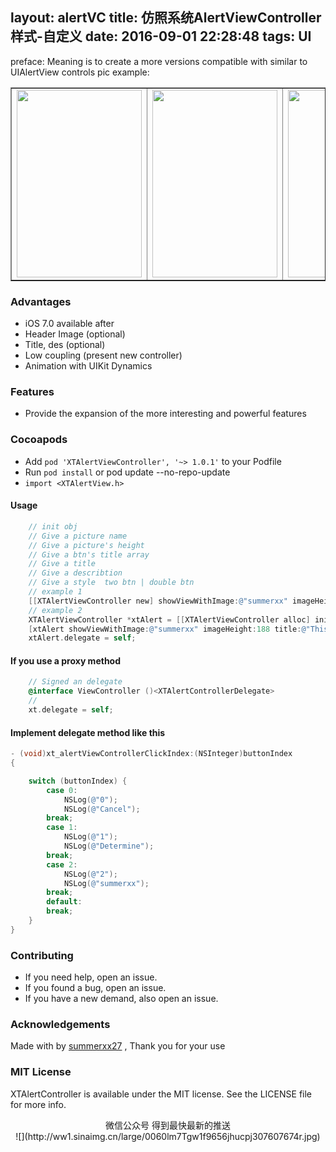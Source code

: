 layout: alertVC
title: 仿照系统AlertViewController样式-自定义
date: 2016-09-01 22:28:48
tags: UI
---
preface: Meaning is to create a more versions compatible with similar to UIAlertView controls
pic example:
<table border="1">
<tr>
<td><img src="http://ww4.sinaimg.cn/large/e6a4355cgw1f7e3c2t0mvj20jz0zkmyk.jpg" width="200" height="300"></td>
<td><img src="http://ww1.sinaimg.cn/large/e6a4355cgw1f7e3cv8mv8j20ku112js8.jpg" width="200" height="300"></td>
<td><img src="http://ww3.sinaimg.cn/large/e6a4355cgw1f7e3d0ucy1j20ku112jsm.jpg" width="200" height="300"></td>
<td><img src="http://ww2.sinaimg.cn/large/e6a4355cgw1f7e3d5z1hbj20jz0zkmxx.jpg" width="200" height="300"></td>
</tr>
</table>
<!-- more -->

### Advantages

- iOS 7.0 available after
- Header Image (optional)
- Title, des (optional)
- Low coupling (present new controller)
- Animation with UIKit Dynamics

### Features

- Provide the expansion of the more interesting and powerful features

### Cocoapods
- Add `pod 'XTAlertViewController', '~> 1.0.1'` to your Podfile
- Run `pod install` or pod update --no-repo-update
- `import <XTAlertView.h>`

#### Usage
```objectivec
    // init obj
    // Give a picture name
    // Give a picture's height
    // Give a btn's title array
    // Give a title
    // Give a describtion
    // Give a style  two btn | double btn
    // example 1
    [[XTAlertViewController new] showViewWithImage:@"summerxx" imageHeight:188 title:@"This is an introduction" btnTitles:@[@"Cancel", @"Determine"] des:@"A simple and easy to use more version using the controls Copyright © 2016年 夏天然后. All rights reserved." style:AlertDefault fromVC:self];
    // example 2
    XTAlertViewController *xtAlert = [[XTAlertViewController alloc] init];
    [xtAlert showViewWithImage:@"summerxx" imageHeight:188 title:@"This is an introduction" btnTitles:@[@"Cancel", @"Determine", @"Okey"] des:@"A simple and easy to use more version using the controls Copyright © 2016年 夏天然后. All rights reserved." style:AlertDouble fromVC:self];
    xtAlert.delegate = self;
```
#### If you use a proxy method 
```objectivec
    // Signed an delegate
    @interface ViewController ()<XTAlertControllerDelegate>
    // 
    xt.delegate = self;
```
#### Implement delegate method like this
```objectivec
- (void)xt_alertViewControllerClickIndex:(NSInteger)buttonIndex
{

    switch (buttonIndex) {
        case 0:
            NSLog(@"0");
            NSLog(@"Cancel");
        break;
        case 1:
            NSLog(@"1");
            NSLog(@"Determine");
        break;
        case 2:
            NSLog(@"2");
            NSLog(@"summerxx");
        break;
        default:
        break;
    }
}
```
### Contributing
- If you need help, open an issue.
- If you found a bug, open an issue.
- If you have a new demand, also open an issue.

### Acknowledgements
Made with by [summerxx27](https://github.com/summerxx27) , Thank you for your use

### MIT License
XTAlertController is available under the MIT license. See the LICENSE file for more info.

<div align=center>
微信公众号 得到最快最新的推送
</div>

<div align=center>
![](http://ww1.sinaimg.cn/large/0060lm7Tgw1f9656jhucpj307607674r.jpg)
</div>
